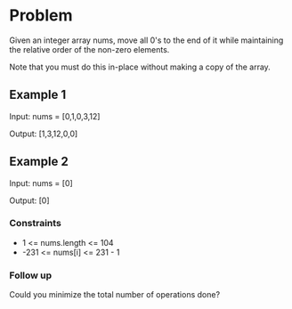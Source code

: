 # Problem

Given an integer array nums, move all 0's to the end of it while maintaining the relative order of the non-zero elements.

Note that you must do this in-place without making a copy of the array.

## Example 1

Input: nums = [0,1,0,3,12]

Output: [1,3,12,0,0]

## Example 2

Input: nums = [0]

Output: [0]

### Constraints

- 1 <= nums.length <= 104
- -231 <= nums[i] <= 231 - 1
 
### Follow up

Could you minimize the total number of operations done?
